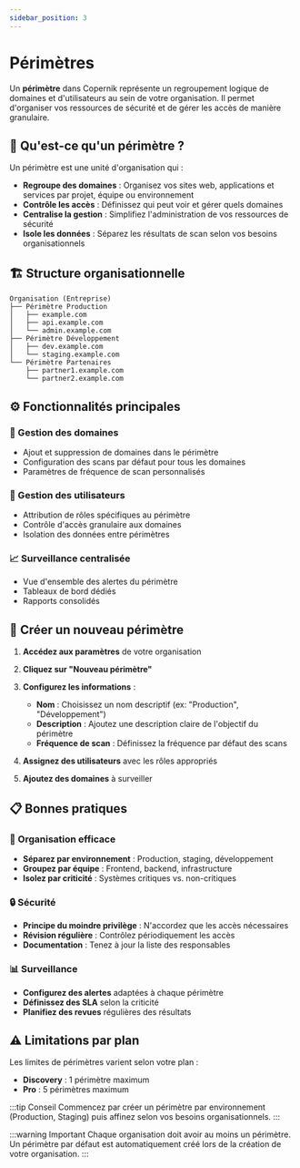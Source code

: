 ```yaml
---
sidebar_position: 3
---
```


# Périmètres

Un **périmètre** dans Copernik représente un regroupement logique de domaines et d'utilisateurs au sein de votre organisation. Il permet d'organiser vos ressources de sécurité et de gérer les accès de manière granulaire.

## 🎯 Qu'est-ce qu'un périmètre ?

Un périmètre est une unité d'organisation qui :

- **Regroupe des domaines** : Organisez vos sites web, applications et services par projet, équipe ou environnement
- **Contrôle les accès** : Définissez qui peut voir et gérer quels domaines
- **Centralise la gestion** : Simplifiez l'administration de vos ressources de sécurité
- **Isole les données** : Séparez les résultats de scan selon vos besoins organisationnels

## 🏗️ Structure organisationnelle

```
Organisation (Entreprise)
├── Périmètre Production
│   ├── example.com
│   ├── api.example.com
│   └── admin.example.com
├── Périmètre Développement
│   ├── dev.example.com
│   └── staging.example.com
└── Périmètre Partenaires
    ├── partner1.example.com
    └── partner2.example.com
```

## ⚙️ Fonctionnalités principales

### 🔧 Gestion des domaines
- Ajout et suppression de domaines dans le périmètre
- Configuration des scans par défaut pour tous les domaines
- Paramètres de fréquence de scan personnalisés

### 👥 Gestion des utilisateurs
- Attribution de rôles spécifiques au périmètre
- Contrôle d'accès granulaire aux domaines
- Isolation des données entre périmètres

### 📈 Surveillance centralisée
- Vue d'ensemble des alertes du périmètre
- Tableaux de bord dédiés
- Rapports consolidés

## 🚀 Créer un nouveau périmètre

1. **Accédez aux paramètres** de votre organisation
2. **Cliquez sur "Nouveau périmètre"**
3. **Configurez les informations** :
   - **Nom** : Choisissez un nom descriptif (ex: "Production", "Développement")
   - **Description** : Ajoutez une description claire de l'objectif du périmètre
   - **Fréquence de scan** : Définissez la fréquence par défaut des scans

4. **Assignez des utilisateurs** avec les rôles appropriés
5. **Ajoutez des domaines** à surveiller

## 📋 Bonnes pratiques

### 🎯 Organisation efficace
- **Séparez par environnement** : Production, staging, développement
- **Groupez par équipe** : Frontend, backend, infrastructure
- **Isolez par criticité** : Systèmes critiques vs. non-critiques

### 🔒 Sécurité
- **Principe du moindre privilège** : N'accordez que les accès nécessaires
- **Révision régulière** : Contrôlez périodiquement les accès
- **Documentation** : Tenez à jour la liste des responsables

### 📊 Surveillance
- **Configurez des alertes** adaptées à chaque périmètre
- **Définissez des SLA** selon la criticité
- **Planifiez des revues** régulières des résultats

## ⚠️ Limitations par plan

Les limites de périmètres varient selon votre plan :

- **Discovery** : 1 périmètre maximum
- **Pro** : 5 périmètres maximum

:::tip Conseil
Commencez par créer un périmètre par environnement (Production, Staging) puis affinez selon vos besoins organisationnels.
:::

:::warning Important
Chaque organisation doit avoir au moins un périmètre. Un périmètre par défaut est automatiquement créé lors de la création de votre organisation.
:::
